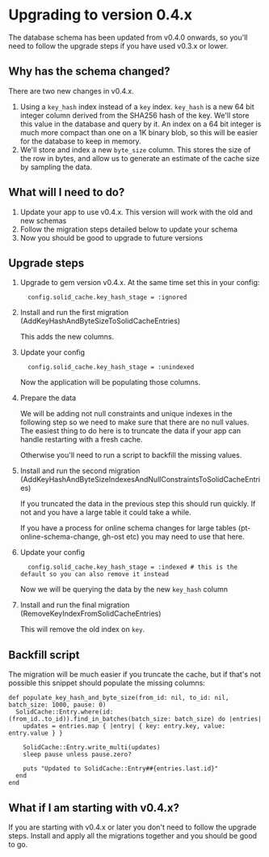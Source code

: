 # Upgrading to version 0.4.x

The database schema has been updated from v0.4.0 onwards, so you'll need to follow the upgrade steps if you have used v0.3.x or lower.

## Why has the schema changed?

There are two new changes in v0.4.x.

1. Using a `key_hash` index instead of a `key` index. `key_hash` is a new 64 bit integer column derived from the SHA256 hash of the key.
   We'll store this value in the database and query by it. An index on a 64 bit integer is much more compact than one on a
   1K binary blob, so this will be easier for the database to keep in memory.
2. We'll store and index a new `byte_size` column. This stores the size of the row in bytes, and allow us to generate an estimate of
   the cache size by sampling the data.

## What will I need to do?

1. Update your app to use v0.4.x. This version will work with the old and new schemas
2. Follow the migration steps detailed below to update your schema
3. Now you should be good to upgrade to future versions

## Upgrade steps

1. Upgrade to gem version v0.4.x. At the same time set this in your config:

   ```
     config.solid_cache.key_hash_stage = :ignored
   ```

2. Install and run the first migration (AddKeyHashAndByteSizeToSolidCacheEntries)

   This adds the new columns.

3. Update your config

   ```
     config.solid_cache.key_hash_stage = :unindexed
   ```
   Now the application will be populating those columns.

4. Prepare the data

   We will be adding not null constraints and unique indexes in the following step so we need to make sure that there are no null
   values. The easiest thing to do here is to truncate the data if your app can handle restarting with a fresh cache.

   Otherwise you'll need to run a script to backfill the missing values.

5. Install and run the second migration (AddKeyHashAndByteSizeIndexesAndNullConstraintsToSolidCacheEntries)

   If you truncated the data in the previous step this should run quickly. If not and you have a large table it could take a while.

   If you have a process for online schema changes for large tables (pt-online-schema-change, gh-ost etc) you may need to use that here.

6. Update your config

   ```
     config.solid_cache.key_hash_stage = :indexed # this is the default so you can also remove it instead
   ```

   Now we will be querying the data by the new `key_hash` column

7. Install and run the final migration (RemoveKeyIndexFromSolidCacheEntries)

   This will remove the old index on `key`.

## Backfill script

The migration will be much easier if you truncate the cache, but if that's not possible this snippet should populate the missing columns:

```
def populate_key_hash_and_byte_size(from_id: nil, to_id: nil, batch_size: 1000, pause: 0)
  SolidCache::Entry.where(id: (from_id..to_id)).find_in_batches(batch_size: batch_size) do |entries|
    updates = entries.map { |entry| { key: entry.key, value: entry.value } }

    SolidCache::Entry.write_multi(updates)
    sleep pause unless pause.zero?

    puts "Updated to SolidCache::Entry##{entries.last.id}"
  end
end
```

## What if I am starting with v0.4.x?

If you are starting with v0.4.x or later you don't need to follow the upgrade steps. Install and apply all the migrations together and you
should be good to go.
